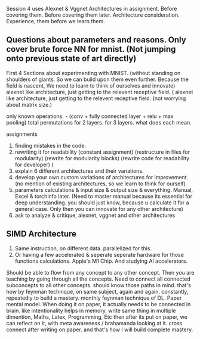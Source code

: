 


Session 4 uses Alexnet & Vggnet Architectures in assignment. Before covering them. 
Before covering them later. Architecture consideration. 
Experience, them before we learn them. 

Questions about parameters and reasons. Only cover brute force NN for mnist. (Not jumping onto previous state of art directly)
------------------------------------------------------------------------------------------------------------------------------ 

First 4 Sections about experimenting with MNIST. (without standing on shoulders of giants. So we can build upon them even further. Because the field is nascent, We need to learn to think of ourselves and innovate)
alexnet like architecture, just getting to the relevent receptive field. (
alexnet like architecture, just getting to the relevent receptive field. (not worrying about matrix size.)

only known operations. - (conv + fully connected layer + relu + max pooling)  total permutations for 2 layers. for 3 layers. what does each mean. 

assignments
1. finding mistakes in the code. 
2. rewriting it for readability (constant assignment) (restructure in files for modularity) (rewrite for modularity blocks) (rewrite code for readability for developer) (
3. explain 6 different architectures and their variations. 
4. develop your own custom variations of architectures for improvement. (no mention of existing architectures, so we learn to think for ourself)
5. parameters calculations & input size & output size & everything. Manual, Excel & torchinfo later. (Need to master manual because its essential for deep understanding. you should just know, because u calculate it for a general case. Only then you can innovate for any other architecture)
5. ask to analyze & critique, alexnet, vggnet and other architectures

SIMD Architecture
----------------- 
1. Same instruction, on different data. parallelized for this. 
2. Or having a few accelerated & seperate seperate hardware for those functions calculations. Apple's M1 Chip. And studying AI accelerators.


Should be able to flow from any concept to any other concept. Then you are teaching by going through all the concepts. 
Need to connect all connected subconcepts to all other concepts. should know those paths in mind. 
that's how by feynman technique, on same subject, again and again. constantly, repeatedly to build a mastery. 
monthly feynman technique of DL. Paper mental model. When doing it on paper, it actually needs to be connected in brain. like intentionality helps in memory. write same thing in multiple dimention, Maths, Latex, Programming, Etc
then after its put on paper, we can reflect on it, with meta awareness / brahamanda looking at it. 
cross connect after writing on paper. and that's how I will build complete mastery. 

